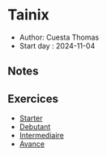 # Tainix

- Author: Cuesta Thomas
- Start day : 2024-11-04

## Notes

## Exercices

- [Starter](./exercices/starter/)
- [Debutant](./exercices/debutant/)
- [Intermediaire](./exercices/intermediaire/)
- [Avance](./exercices/avance/)

